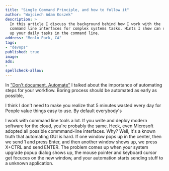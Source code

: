 ```yaml
---
title: "Single Command Principle, and how to follow it"
author: "Wojciech Adam Koszek"
description: >
  In this article I discuss the background behind how I work with the
  command line interfaces for complex systems tasks. Hints I show can speed
  up your daily tasks in the command line.
address: "Menlo Park, CA"
tags:
- "devops"
published: true
image: 
ads:
-
spellcheck-allow:
---
```


In ["Don't document. Automate"][] I talked about the importance of automating
steps for your workflow. Boring process should be automated as early as
possible,

I think I don't need to make you realize that 5
minutes wasted every day for 
People value things easy to use.
By default everybody's 

["Don't document. Automate"]: asd

I work with command line tools a lot.
If you write and deploy modern software for the cloud, you're probably the
same.
Heck, even Microsoft adopted all possible commmand-line interfaces.
Why? Well, it's a known truth that automating GUI is hard. If one window pops
up in the center, then we send 1 and press Enter, and then another window
shows up, we press X+CTRL and send ENTER. The problem comes up when your
system upgrade popup dialog shows up, the mouse pointer and keyboard cursor
get focuces on the new window, and your automation starts sending stuff to a
unknown application.

